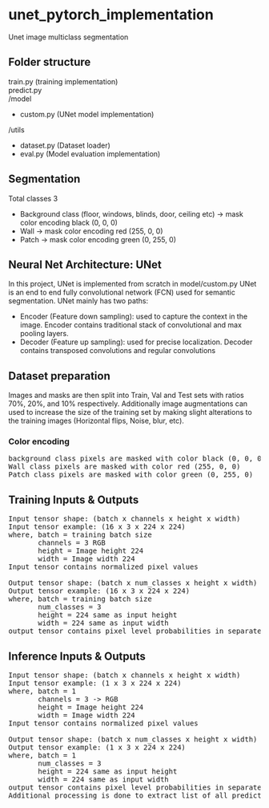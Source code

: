 # unet_pytorch_implementation
Unet image multiclass segmentation 

## Folder structure
train.py (training implementation)<br />
predict.py <br />
/model
 - custom.py (UNet model implementation) 

/utils
 - dataset.py (Dataset loader)
 - eval.py (Model evaluation implementation)

## Segmentation 
Total classes 3
 - Background class (floor, windows, blinds, door, ceiling etc) -> mask color encoding black (0, 0, 0)
 - Wall -> mask color encoding red (255, 0, 0)
 - Patch -> mask color encoding green (0, 255, 0)


## Neural Net Architecture: UNet
In this project, UNet is implemented from scratch in model/custom.py
UNet is an end to end fully convolutional network (FCN) used for semantic segmentation.
UNet mainly has two paths:
- Encoder (Feature down sampling): used to capture the context in the image. Encoder
  contains traditional stack of convolutional and max pooling layers.
- Decoder (Feature up sampling): used for precise localization. Decoder contains
  transposed convolutions and regular convolutions


## Dataset preparation
Images and masks are then split into Train, Val and Test sets with ratios 70%, 20%, and 10% respectively.
Additionally image augmentations can used to increase the size of the training set by making slight alterations to the training images (Horizontal flips, Noise, blur, etc).

### Color encoding
<pre>
background class pixels are masked with color black (0, 0, 0)
Wall class pixels are masked with color red (255, 0, 0)
Patch class pixels are masked with color green (0, 255, 0)
</pre>

## Training Inputs & Outputs
<pre>
Input tensor shape: (batch x channels x height x width)
Input tensor example: (16 x 3 x 224 x 224)
where, batch = training batch size
       channels = 3 RGB
       height = Image height 224
       width = Image width 224
Input tensor contains normalized pixel values

Output tensor shape: (batch x num_classes x height x width)
Output tensor example: (16 x 3 x 224 x 224)
where, batch = training batch size
       num_classes = 3
       height = 224 same as input height
       width = 224 same as input width
output tensor contains pixel level probabilities in separate channels for each class.
</pre>

## Inference Inputs & Outputs
<pre>
Input tensor shape: (batch x channels x height x width)
Input tensor example: (1 x 3 x 224 x 224)
where, batch = 1
       channels = 3 -> RGB
       height = Image height 224
       width = Image width 224
Input tensor contains normalized pixel values

Output tensor shape: (batch x num_classes x height x width)
Output tensor example: (1 x 3 x 224 x 224)
where, batch = 1
       num_classes = 3
       height = 224 same as input height
       width = 224 same as input width
output tensor contains pixel level probabilities in separate channels for each class.
Additional processing is done to extract list of all predicted classes from the mask.
</pre>
